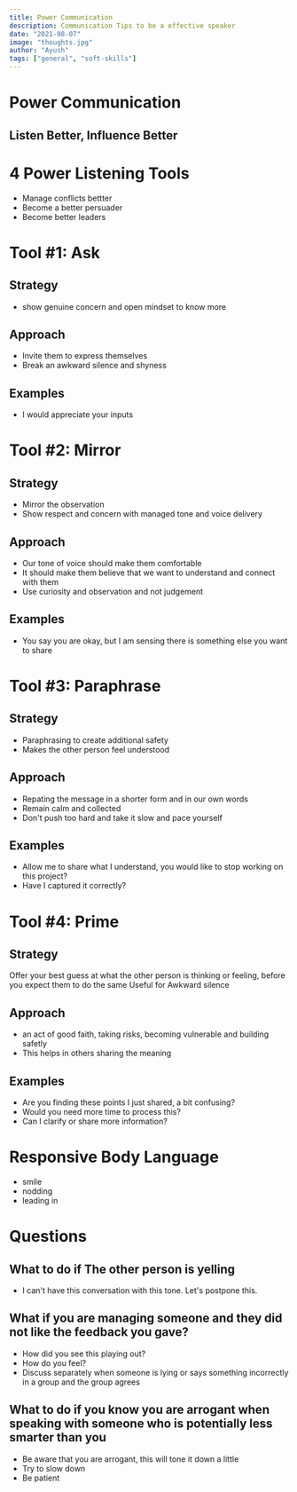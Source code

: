 ```yaml
---
title: Power Communication
description: Communication Tips to be a effective speaker
date: "2021-08-07"
image: "thoughts.jpg"
author: "Ayush"
tags: ["general", "soft-skills"]
---
```


# Power Communication

## Listen Better, Influence Better

# 4 Power Listening Tools
- Manage conflicts bettter
- Become a better persuader
- Become better leaders

# Tool #1: Ask
## Strategy 
- show genuine concern and open mindset to know more
## Approach
- Invite them to express themselves
- Break an awkward silence and shyness
## Examples
- I would appreciate your inputs

# Tool #2: Mirror
## Strategy
- Mirror the observation
- Show respect and concern with managed tone and voice delivery

## Approach
- Our tone of voice should make them comfortable
- It should make them believe that we want to understand and connect with them
- Use curiosity and observation and not judgement

## Examples
- You say you are okay, but I am sensing there is something else you want to share

# Tool #3: Paraphrase
## Strategy
- Paraphrasing to create additional safety
- Makes the other person feel understood

## Approach
- Repating the message in a shorter form and in our own words
- Remain calm and collected
- Don't push too hard and take it slow and pace yourself

## Examples
- Allow me to share what I understand, you would like to stop working on this project?
- Have I captured it correctly?

# Tool #4: Prime
## Strategy
Offer your best guess at what the other person is thinking or feeling, before you expect them to do the same
Useful for Awkward silence

## Approach
- an act of good faith, taking risks, becoming vulnerable and building safetly
- This helps in others sharing the meaning

## Examples
- Are you finding these points I just shared, a bit confusing?
- Would you need more time to process this?
- Can I clarify or share more information?

# Responsive Body Language
- smile
- nodding
- leading in

# Questions

## What to do if The other person is yelling
- I can't have this conversation with this tone. Let's postpone this.

## What if you are managing someone and they did not like the feedback you gave?
- How did you see this playing out?
- How do you feel?
- Discuss separately when someone is lying or says something incorrectly in a group and the group agrees

## What to do if you know you are arrogant when speaking with someone who is potentially less smarter than you
- Be aware that you are arrogant, this will tone it down a little
- Try to slow down
- Be patient
